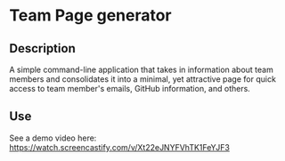 # Team Page generator

## Description

A simple command-line application that takes in information about team members and consolidates it into a minimal, yet attractive page for quick access to team member's emails, GitHub information, and others. 

## Use

See a demo video here: https://watch.screencastify.com/v/Xt22eJNYFVhTK1FeYJF3
